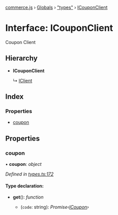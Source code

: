 [commerce.js](../README.md) › [Globals](../globals.md) › ["types"](../modules/_types_.md) › [ICouponClient](_types_.icouponclient.md)

# Interface: ICouponClient

Coupon Client

## Hierarchy

* **ICouponClient**

  ↳ [IClient](_types_.iclient.md)

## Index

### Properties

* [coupon](_types_.icouponclient.md#coupon)

## Properties

###  coupon

• **coupon**: *object*

*Defined in [types.ts:172](https://github.com/shopjs/commerce.js/blob/c368654/src/types.ts#L172)*

#### Type declaration:

* **get**(): *function*

  * (`code`: string): *Promise‹[ICoupon](_types_.icoupon.md)›*
